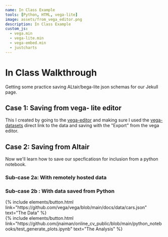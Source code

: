 ```yaml
---
name: In Class Example
tools: [Python, HTML, vega-lite]
image: assets/from_vega_editor.png
description: In Class Example
custom_js:
  - vega.min
  - vega-lite.min
  - vega-embed.min
  - justcharts
---
```



# In Class Walkthrough

Getting some practice saving ALtair/bega-lite json schemas for our Jekull page.

## Case 1: Saving from vega- lite editor

This I created by going to the [vega-editor](https://vega.github.io/editor) and making sure I used the [vega-datasets](https://raw.githubusercontent.com/vega/vega-datasets/refs/heads/master/data/barley.json) direct link to the data and saving with the "Export" from the vega editor.

<vegachart schema-url="{{ site.baseurl }}/assets/json/from_vega_editor.json" style="width: 100%"></vegachart>

## Case 2: Saving from Altair

Now we'll learn how to save our specficatiosn for inclusion from a python notebook.

### Sub-case 2a: With remotely hosted data

<vegachart schema-url="{{ site.baseurl }}/assets/json/saved_plot1_sp24.json" style="width: 100%"></vegachart>

### Sub-case 2b : With data saved from Python

<vegachart schema-url="{{ site.baseurl }}/assets/json/saved_plot2_sp25.json" style="width: 100%"></vegachart>


<!-- these are written in a combo of html and liquid --> 

<div class="left">
{% include elements/button.html link="https://github.com/vega/vega/blob/main/docs/data/cars.json" text="The Data" %}
</div>

<div class="right">
{% include elements/button.html link="https://github.com/jnaiman/online_cv_public/blob/main/python_notebooks/test_generate_plots.ipynb" text="The Analysis" %}
</div>

